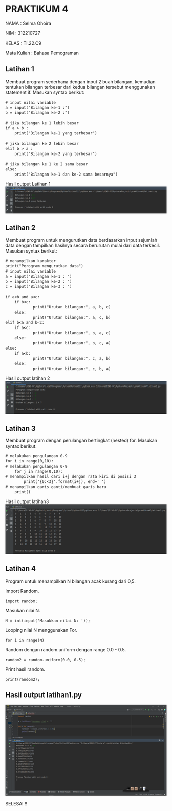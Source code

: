 # PRAKTIKUM 4

NAMA : Selma Ohoira

NIM : 312210727

KELAS : TI.22.C9

Mata Kuliah : Bahasa Pemograman

## Latihan 1
Membuat program sederhana dengan input 2 buah bilangan, kemudian tentukan bilangan terbesar
dari kedua bilangan tersebut menggunakan statement if.
Masukan syntax berikut:

    # input nilai variable
    a = input("Bilangan ke-1 :")
    b = input("Bilangan ke-2 :")

    # jika bilangan ke 1 lebih besar 
    if a > b :
        print("Bilangan ke-1 yang terbesar")

    # jika bilangan ke 2 lebih besar
    elif b > a :
        print("Bilangan ke-2 yang terbesar")

    # jika bilangan ke 1 ke 2 sama besar
    else:
        print("Bilangan ke-1 dan ke-2 sama besarnya")

Hasil output Latihan 1
![Gambar](gambar/10.png)

## Latihan 2
Membuat program untuk mengurutkan data berdasarkan input sejumlah data dengan
tampilkan hasilnya secara berurutan mulai dari data terkecil.
Masukan syntax berikut:

    # menampilkan karakter
    print("Perogram mengurutkan data")
    # input nilai variable
    a = input("Bilangan ke-1 : ")
    b = input("Bilangan ke-2 : ")
    c = input("Bilangan ke-3 : ")

    if a<b and a<c:
        if b<c:
                print("Urutan bilangan:", a, b, c)
        else:
                print("Urutan bilangan:", a, c, b)
    elif b<a and b<c:
        if a<c:
                print("Urutan bilangan:", b, a, c)
        else:
                print("Urutan bilangan:", b, c, a)
    else:
        if a<b:
                print("Urutan bilangan:", c, a, b)
        else:
                print("Urutan bilangan:", c, b, a)

Hasil output latihan 2
![Gambar](gambar/11.png)

## Latihan 3
Membuat program dengan perulangan bertingkat (nested) for.
Masukan syntax berikut:

    # melakukan pengulangan 0-9
    for i in range(0,10):
    # melakukan pengulangan 0-9
        for j in range(0,10):
    # menampilkan hasil dari i+j dengan rata kiri di posisi 3
            print('{0:<3}'.format(i+j), end=' ')
    # menampilkan garis ganti/membuat garis baru
        print()

Hasil output latihan3
![Gambar](gambar/12.png)

## Latihan 4
Program untuk menampilkan N bilangan acak kurang dari 0,5.

Import Random.

    import random;

Masukan nilai N.

    N = int(input('Masukkan nilai N: '));

Looping nilai N menggunakan For.

    for i in range(N)

Random dengan random.uniform dengan range 0.0 - 0.5.

    random2 = random.uniform(0.0, 0.5);

Print hasil random.

    print(random2);

## Hasil output latihan1.py

![Gambar](gambar/13.png)

SELESAI !!